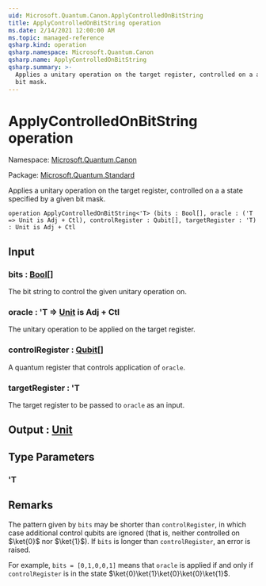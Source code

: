 ```yaml
---
uid: Microsoft.Quantum.Canon.ApplyControlledOnBitString
title: ApplyControlledOnBitString operation
ms.date: 2/14/2021 12:00:00 AM
ms.topic: managed-reference
qsharp.kind: operation
qsharp.namespace: Microsoft.Quantum.Canon
qsharp.name: ApplyControlledOnBitString
qsharp.summary: >-
  Applies a unitary operation on the target register, controlled on a a state specified by a given
  bit mask.
---
```


# ApplyControlledOnBitString operation

Namespace: [Microsoft.Quantum.Canon](xref:Microsoft.Quantum.Canon)

Package: [Microsoft.Quantum.Standard](https://nuget.org/packages/Microsoft.Quantum.Standard)


Applies a unitary operation on the target register, controlled on a a state specified by a givenbit mask.

```qsharp
operation ApplyControlledOnBitString<'T> (bits : Bool[], oracle : ('T => Unit is Adj + Ctl), controlRegister : Qubit[], targetRegister : 'T) : Unit is Adj + Ctl
```


## Input

### bits : [Bool](xref:microsoft.quantum.lang-ref.bool)[]

The bit string to control the given unitary operation on.


### oracle : 'T => [Unit](xref:microsoft.quantum.lang-ref.unit)  is Adj + Ctl

The unitary operation to be applied on the target register.


### controlRegister : [Qubit](xref:microsoft.quantum.lang-ref.qubit)[]

A quantum register that controls application of `oracle`.


### targetRegister : 'T

The target register to be passed to `oracle` as an input.



## Output : [Unit](xref:microsoft.quantum.lang-ref.unit)



## Type Parameters

### 'T



## Remarks

The pattern given by `bits` may be shorter than `controlRegister`,in which case additional control qubits are ignored (that is, neithercontrolled on $\ket{0}$ nor $\ket{1}$).If `bits` is longer than `controlRegister`, an error is raised.For example, `bits = [0,1,0,0,1]` means that `oracle` is applied if and only if `controlRegister`is in the state $\ket{0}\ket{1}\ket{0}\ket{0}\ket{1}$.